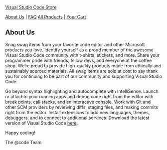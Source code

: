 [Visual Studio Code Store](https://stores.kotisdesign.com/vscode)

[About Us](https://reddoorcollaborative.github.io/VSCode/about-us) | [FAQ](https://reddoorcollaborative.github.io/VSCode/faq)
[All Products](https://stores.kotisdesign.com/vscode) | [Your Cart](https://stores.kotisdesign.com/cart)

## About Us 

Snag swag items from your favorite code editor and other Microsoft products you love. Identify yourself as a proud member of the awesome Visual Studio Code community with t-shirts, stickers, and more. Share your programmer pride with friends, fellow devs, and everyone at the coffee shop. We’re proud to provide high-quality products made from ethically and sustainably sourced materials. All swag items are sold at cost to say thank you for continuing to be part of our community and supporting Visual Studio Code. 

Go beyond syntax highlighting and autocomplete with IntelliSense. Launch or attachto your running apps and debug code right from the editor with break points, call stacks, and an interactive console. Work with Git and other SCM providers by reviewing diffs, staging files, and making commits right from the editor. Install extensions to add new languages, themes, debuggers, and to connect to additional services. Download the latest version of Visual Studio Code [here](https://code.visualstudio.com/).

Happy coding!

The @code Team
